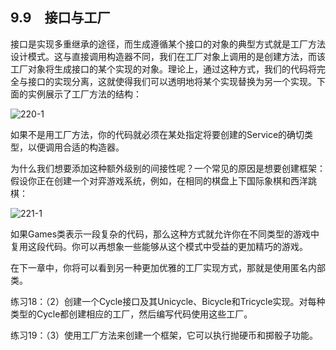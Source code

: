 ## 9.9　接口与工厂

接口是实现多重继承的途径，而生成遵循某个接口的对象的典型方式就是工厂方法设计模式。这与直接调用构造器不同，我们在工厂对象上调用的是创建方法，而该工厂对象将生成接口的某个实现的对象。理论上，通过这种方式，我们的代码将完全与接口的实现分离，这就使得我们可以透明地将某个实现替换为另一个实现。下面的实例展示了工厂方法的结构：

![220-1](../Images/image02913.jpeg)

如果不是用工厂方法，你的代码就必须在某处指定将要创建的Service的确切类型，以便调用合适的构造器。

为什么我们想要添加这种额外级别的间接性呢？一个常见的原因是想要创建框架：假设你正在创建一个对弈游戏系统，例如，在相同的棋盘上下国际象棋和西洋跳棋：

![221-1](../Images/image02914.jpeg)

如果Games类表示一段复杂的代码，那么这种方式就允许你在不同类型的游戏中复用这段代码。你可以再想象一些能够从这个模式中受益的更加精巧的游戏。

在下一章中，你将可以看到另一种更加优雅的工厂实现方式，那就是使用匿名内部类。

练习18：（2）创建一个Cycle接口及其Unicycle、Bicycle和Tricycle实现。对每种类型的Cycle都创建相应的工厂，然后编写代码使用这些工厂。

练习19：（3）使用工厂方法来创建一个框架，它可以执行抛硬币和掷骰子功能。